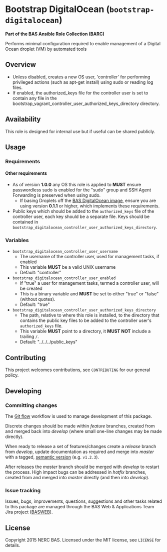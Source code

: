 # Bootstrap DigitalOcean (`bootstrap-digitalocean`)

**Part of the BAS Ansible Role Collection (BARC)**

Performs minimal configuration required to enable management of a Digital Ocean droplet (VM) by automated tools

## Overview

* Unless disabled, creates a new OS user, 'controller' for performing privileged actions (such as apt-get install) using sudo or reading log files.
* If enabled, the authorized_keys file for the controller user is set to contain any file in the bootstrap_vagrant_controller_user_authorized_keys_directory directory.

## Availability

This role is designed for internal use but if useful can be shared publicly.

## Usage

### Requirements

#### Other requirements

* As of version **1.0.0** any OS this role is applied to **MUST** ensure passwordless sudo is enabled for the "sudo" group and SSH Agent Forwarding is preserved when using sudo.
    * If basing Droplets off the [BAS DigitalOcean image](https://stash.ceh.ac.uk/projects/BASWEB/repos/digitalocean-base-images), ensure you are using version **0.1.1** or higher, which implements these requirements.
* Public keys which should be added to the `authorized_keys` file of the controller user, each key should be a separate file. Keys should be contained in  `bootstrap_digitalocean_controller_user_authorized_keys_directory`.

### Variables

* `bootstrap_digitalocean_controller_user_username`
	* The username of the controller user, used for management tasks, if enabled
	* This variable **MUST** be a valid UNIX username
	* Default: "controller"
* `bootstrap_digitalocean_controller_user_enabled`
	* If "true" a user for management tasks, termed a controller user, will be created
    * This is a binary variable and **MUST** be set to either "true" or "false" (without quotes).
	* Default: "true"
* `bootstrap_digitalocean_controller_user_authorized_keys_directory`
	* The path, relative to where this role is installed, to the directory that contains the public key files to be added to the controller user's `authorized_keys` file.
	* This variable **MUST** point to a directory, it **MUST NOT** include a trailing `/`.
	* Default: "../../../public_keys"

## Contributing

This project welcomes contributions, see `CONTRIBUTING` for our general policy.

## Developing

### Committing changes

The [Git flow](https://www.atlassian.com/git/tutorials/comparing-workflows/gitflow-workflow) workflow is used to manage development of this package.

Discrete changes should be made within *feature* branches, created from and merged back into *develop* (where small one-line changes may be made directly).

When ready to release a set of features/changes create a *release* branch from *develop*, update documentation as required and merge into *master* with a tagged, [semantic version](http://semver.org/) (e.g. `v1.2.3`).

After releases the *master* branch should be merged with *develop* to restart the process. High impact bugs can be addressed in *hotfix* branches, created from and merged into *master* directly (and then into *develop*).

### Issue tracking

Issues, bugs, improvements, questions, suggestions and other tasks related to this package are managed through the BAS Web & Applications Team Jira project ([BASWEB](https://jira.ceh.ac.uk/browse/BASWEB)).

## License

Copyright 2015 NERC BAS. Licensed under the MIT license, see `LICENSE` for details.
